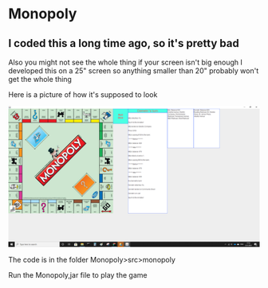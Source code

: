 # Monopoly
## I coded this a long time ago, so it's pretty bad

Also you might not see the whole thing if your screen isn't big enough
I developed this on a 25" screen so anything smaller than 20" probably won't get the whole thing

Here is a picture of how it's supposed to look

![Monopoly Game](Monopoly.png)

The code is in the folder Monopoly>src>monopoly

Run the Monopoly,jar file to play the game
